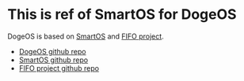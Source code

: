 This is ref of SmartOS for DogeOS
=================================
DogeOS is based on [SmartOS](http://www.smartos.org) and [FIFO project](http://www.fifo-project.org).

* [DogeOS github repo](https://github.com/liyu1981/DogeOS)
* [SmartOS github repo](https://github.com/joyent/smartos-live)
* [FIFO project github repo](https://github.com/project-fifo)

